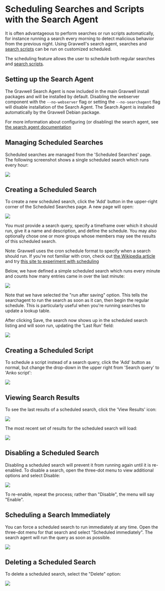 # Scheduling Searches and Scripts with the Search Agent

It is often advantageous to perform searches or run scripts automatically, for instance running a search every morning to detect malicious behavior from the previous night. Using Gravwell's search agent, searches and [search scripts](scriptingsearch.md) can be run on customized scheduled.

The scheduling feature allows the user to schedule both regular searches and [search scripts](scriptingsearch.md).

## Setting up the Search Agent

The Gravwell Search Agent is now included in the main Gravwell install packages and will be installed by default. Disabling the webserver component with the `--no-webserver` flag or setting the `--no-searchagent` flag will disable installation of the Search Agent. The Search Agent is installed automatically by the Gravwell Debian package.

For more information about configuring (or disabling) the search agent, see [the search agent documentation](searchagent.md)

## Managing Scheduled Searches

Scheduled searches are managed from the 'Scheduled Searches' page. The following screenshot shows a single scheduled search which runs every hour:

![](sched1.png)

## Creating a Scheduled Search

To create a new scheduled search, click the 'Add' button in the upper-right corner of the Scheduled Searches page. A new page will open:

![](newsched.png)

You must provide a search query, specify a timeframe over which it should run, give it a name and description, and define the schedule. You may also optionally chose one or more groups whose members may see the results of this scheduled search.

Note: Gravwell uses the cron schedule format to specify when a search should run. If you're not familiar with cron, check out [the Wikipedia article](https://en.wikipedia.org/wiki/Cron) and try [this site to experiment with scheduling](https://cron.help/)

Below, we have defined a simple scheduled search which runs every minute and counts how many entries came in over the last minute:

![](countsearch.png)

Note that we have selected the "run after saving" option. This tells the searchagent to run the search as soon as it can, then begin the regular schedule. This is particularly useful when you're running searches to update a lookup table.

After clicking Save, the search now shows up in the scheduled search listing and will soon run, updating the 'Last Run' field:

![](lastrun.png)

## Creating a Scheduled Script

To schedule a script instead of a search query, click the 'Add' button as normal, but change the drop-down in the upper right from 'Search query' to 'Anko script':

![](newscript.png)

## Viewing Search Results

To see the last results of a scheduled search, click the 'View Results' icon:

![](results.png)

The most recent set of results for the scheduled search will load:

![](results2.png)

## Disabling a Scheduled Search

Disabling a scheduled search will prevent it from running again until it is re-enabled. To disable a search, open the three-dot menu to view additional options and select Disable:

![](disable.png)

To re-enable, repeat the process; rather than "Disable", the menu will say "Enable".

## Scheduling a Search Immediately

You can force a scheduled search to run immediately at any time. Open the three-dot menu for that search and select "Scheduled immediately". The search agent will run the query as soon as possible.

![](immediate.png)


## Deleting a Scheduled Search

To delete a scheduled search, select the "Delete" option:

![](delete.png)